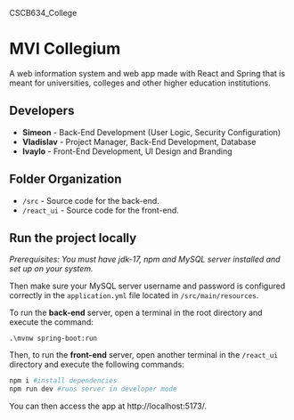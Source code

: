 CSCB634_College
# MVI Collegium

A web information system and web app made with React and Spring that is meant for universities, colleges and other higher education institutions.

<!-- ![preview](preview.jpg) TODO: Add image. -->

## Developers

- **Simeon** - Back-End Development (User Logic, Security Configuration)<!--, Testing, Documentation -->
- **Vladislav** - Project Manager, Back-End Development, Database
- **Ivaylo** - Front-End Development, UI Design and Branding

## Folder Organization

- `/src` - Source code for the back-end.
- `/react_ui` - Source code for the front-end.
<!-- 
TODO: add documentation
- `/Documentation` - Project documentation.
-->

## Run the project locally

*Prerequisites: You must have jdk-17, npm and MySQL server installed and set up on your system.*

Then make sure your MySQL server username and password is configured correctly in the `application.yml` file located in `/src/main/resources`.


To run the **back-end** server, open a terminal in the root directory and execute the command:
```
.\mvnw spring-boot:run
```

Then, to run the **front-end** server, open another terminal in the `/react_ui` directory and execute the following commands:

```powershell
npm i #install dependencies
npm run dev #runs server in developer mode
```

You can then access the app at http://localhost:5173/.
